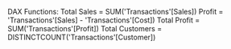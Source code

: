 DAX Functions:
Total Sales = SUM('Transactions'[Sales])
Profit = 'Transactions'[Sales] - 'Transactions'[Cost])
Total Profit = SUM('Transactions'[Profit])
Total Customers = DISTINCTCOUNT('Transactions'[Customer])
